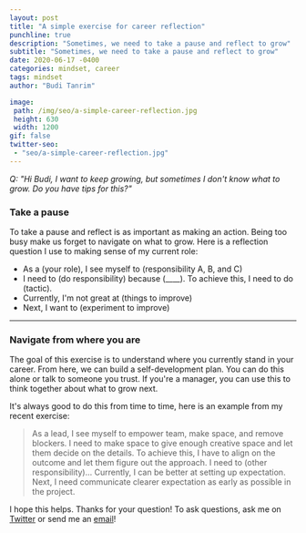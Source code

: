 ```yaml
---
layout: post
title: "A simple exercise for career reflection"
punchline: true
description: "Sometimes, we need to take a pause and reflect to grow"
subtitle: "Sometimes, we need to take a pause and reflect to grow"
date: 2020-06-17 -0400
categories: mindset, career
tags: mindset
author: "Budi Tanrim"

image:
 path: /img/seo/a-simple-career-reflection.jpg
 height: 630
 width: 1200
gif: false
twitter-seo: 
 - "seo/a-simple-career-reflection.jpg"
---
```


*Q: "Hi Budi, I want to keep growing, but sometimes I don't know what to grow. Do you have tips for this?"*

### Take a pause
To take a pause and reflect is as important as making an action. Being too busy make us forget to navigate on what to grow. Here is a reflection question I use to making sense of my current role:

- As a (your role), I see myself to (responsibility A, B, and C)
- I need to (do responsibility) because (____). To achieve this, I need to do (tactic).
- Currently, I'm not great at (things to improve)
- Next, I want to (experiment to improve)

--- 

### Navigate from where you are
The goal of this exercise is to understand where you currently stand in your career. From here, we can build a self-development plan. You can do this alone or talk to someone you trust. If you're a manager, you can use this to think together about what to grow next.

It's always good to do this from time to time, here is an example from my recent exercise:
>As a lead, I see myself to empower team, make space, and remove blockers. I need to make space to give enough creative space and let them decide on the details. To achieve this, I have to align on the outcome and let them figure out the approach. I need to (other responsibility)... Currently, I can be better at setting up expectation. Next, I need communicate clearer expectation as early as possible in the project.

I hope this helps. Thanks for your question! To ask questions, ask me on [Twitter][twitter] or send me an [email][email]!

[email]: mailto:hi.buditanrim@gmail.com
[twitter]: https://twitter.com/buditanrim